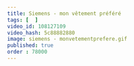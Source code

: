 ```yaml
---
title: Siemens - mon vêtement préféré
tags: [  ]
video_id: 108127109
video_hash: 5c88882880
image: siemens - monvetementprefere.gif
published: true
order : 78000
---
```

